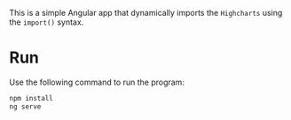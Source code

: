 This is a simple Angular app that dynamically imports the `Highcharts` using the `import()` syntax.

# Run

Use the following command to run the program:

```bash
npm install
ng serve
```